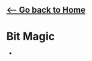 ## [<-- Go back to Home](https://thecoducer.github.io/GeeksForGeeks_DSA_Course_Solutions/)
# Bit Magic
- 